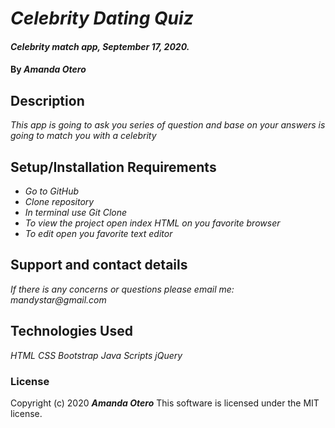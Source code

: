 # _Celebrity Dating Quiz_

#### _Celebrity match app, September 17, 2020._

#### By _**Amanda Otero**_

## Description

_This app is going to ask you series of question and base on your answers is going to match you with a celebrity_

## Setup/Installation Requirements

* _Go to GitHub_
* _Clone repository_
* _In terminal use Git Clone_
* _To view the project open index HTML on you favorite browser_
* _To edit open you favorite text editor_


## Support and contact details

_If there is any concerns or questions please email me: mandystar@gmail.com_

## Technologies Used

_HTML_
_CSS_
_Bootstrap_
_Java Scripts_
_jQuery_

### License

Copyright (c) 2020 **_Amanda Otero_**
This software is licensed under the MIT license.
